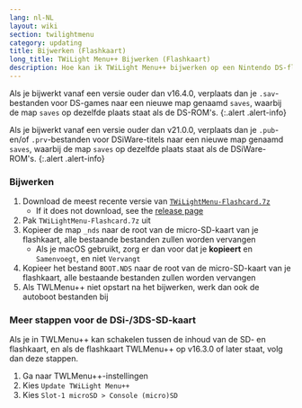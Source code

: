 ```yaml
---
lang: nl-NL
layout: wiki
section: twilightmenu
category: updating
title: Bijwerken (Flashkaart)
long_title: TWiLight Menu++ Bijwerken (Flashkaart)
description: Hoe kan ik TWiLight Menu++ bijwerken op een Nintendo DS-flashkaart
---
```


Als je bijwerkt vanaf een versie ouder dan v16.4.0, verplaats dan je `.sav`-bestanden voor DS-games naar een nieuwe map genaamd `saves`, waarbij de map `saves` op dezelfde plaats staat als de DS-ROM's.
{:.alert .alert-info}

Als je bijwerkt vanaf een versie ouder dan v21.0.0, verplaats dan je `.pub`- en/of `.prv`-bestanden voor DSiWare-titels naar een nieuwe map genaamd `saves`, waarbij de map `saves` op dezelfde plaats staat als de DSiWare-ROM's.
{:.alert .alert-info}

### Bijwerken
1. Download de meest recente versie van [`TWiLightMenu-Flashcard.7z`](https://github.com/DS-Homebrew/TWiLightMenu/releases/latest/download/TWiLightMenu-Flashcard.7z)
   - If it does not download, see the [release page](https://github.com/DS-Homebrew/TWiLightMenu/releases/latest)
1. Pak `TWiLightMenu-Flashcard.7z` uit
1. Kopieer de map `_nds` naar de root van de micro-SD-kaart van je flashkaart, alle bestaande bestanden zullen worden vervangen
   - Als je macOS gebruikt, zorg er dan voor dat je **kopieert** en `Samenvoegt`, en niet `Vervangt`
1. Kopieer het bestand `BOOT.NDS` naar de root van de micro-SD-kaart van je flashkaart, alle bestaande bestanden zullen worden vervangen
1. Als TWLMenu++ niet opstart na het bijwerken, werk dan ook de autoboot bestanden bij

### Meer stappen voor de DSi-/3DS-SD-kaart

Als je in TWLMenu++ kan schakelen tussen de inhoud van de SD- en flashkaart, en als de flashkaart TWLMenu++ op v16.3.0 of later staat, volg dan deze stappen.

1. Ga naar TWLMenu++-instellingen
1. Kies `Update TWiLight Menu++`
1. Kies `Slot-1 microSD > Console (micro)SD`
